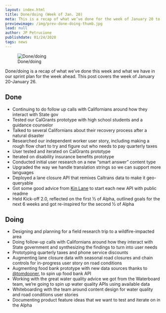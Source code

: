 ```yaml
---
layout: index.html
title: Done/doing (Week of Jan. 20)
meta: This is a recap of what we’ve done for the week of January 20 to January 26.
previewimage: /img/prev-done-doing-thumb.jpg
lead: null
author: JP Petrucione
publishdate: 01/24/2020
tags: news
---
```

<figure class="figure"><img src="../img/done-doing.jpeg" class="" alt="Done/doing"><figcaption class="figure-caption">Done/doing</figcaption></figure>

Done/doing is a recap of what we’ve done this week and what we have in our sprint plan for the week ahead. This post covers the week of January 20-January 26.

## Done

*   Continuing to do follow up calls with Californians around how they interact with State gov
*   Tested our CalGrants prototype with high school students and a guidance counselor
*   Talked to several Californians about their recovery process after a natural disaster
*   Researched our independent worker user story, including making a rough flow chart to try and figure out who needs to pay quarterly taxes
*   User tested and iterated on CalGrants prototype
*   Iterated on disability insurance benefits prototype
*   Conducted initial user research on a new “smart answer” content type
*   Upgraded the way we handle translation strings so we can support more languages
*   Deployed a lane closure API that remixes Caltrans data to make it geo-queryable
*   Got some good advice from [Kin Lane](http://apievangelist.com/2020/01/22/the-state-of-california-doing-apis-the-right-way-by-starting-simple/) to start each new API with public readme
*   Held Kick-off 2.0, reflected on the first ½ of Alpha, outlined goals for the next 6 weeks and got re-inspired for the second ½ of Alpha

## Doing

*   Designing and planning for a field research trip to a wildfire-impacted area
*   Doing follow-up calls with Californians around how they interact with State government and synthesizing the findings to turn into user needs
*   Prototyping quarterly taxes and phone service discounts
*   Augmenting lane closure data with seasonal road closures and chain controls for in-progress user story on road conditions
*   Augmenting food bank prototype with new data sources thanks to [@tomdooner](https://twitter.com/tomdooner), to spin up food bank API
*   Working with the great water quality advice we got from the Waterboard team, we’re going to spin up water quality APIs using available data
*   Whiteboarding with the team around content design for water quality and road conditions user stories
*   Documenting product feature ideas that we want to test and iterate on in the Alpha
